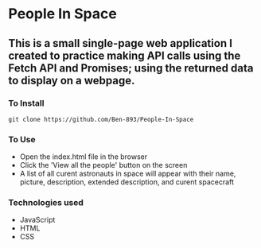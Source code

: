 # People In Space

## This is a small single-page web application I created to practice making API calls using the Fetch API and Promises; using the returned data to display on a webpage. 

### To Install
```
git clone https://github.com/Ben-893/People-In-Space
```
### To Use

- Open the index.html file in the browser
- Click the 'View all the people' button on the screen
- A list of all curent astronauts in space will appear with their name, picture, description, extended description, and curent spacecraft

### Technologies used
- JavaScript 
- HTML
- CSS
